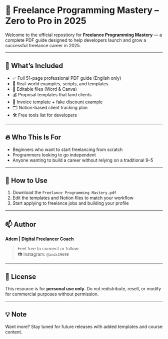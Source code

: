 # 📘 Freelance Programming Mastery – Zero to Pro in 2025

Welcome to the official repository for **Freelance Programming Mastery** — a complete PDF guide designed to help developers launch and grow a successful freelance career in 2025.

---

## 📂 What’s Included

- ✅ Full 51-page professional PDF guide (English only)
- 🧠 Real-world examples, scripts, and templates
- 📄 Editable files (Word & Canva)
- 💰 Proposal templates that land clients
- 🧾 Invoice template + fake discount example
- 🗂️ Notion-based client tracking plan
- 🛠️ Free tools list for developers

---

## 🔥 Who This Is For

- Beginners who want to start freelancing from scratch  
- Programmers looking to go independent  
- Anyone wanting to build a career without relying on a traditional 9–5

---

## 📌 How to Use

1. Download the `Freelance Programming Mastery.pdf`
2. Edit the templates and Notion files to match your workflow
3. Start applying to freelance jobs and building your profile

---

## 📫 Author

**Adem | Digital Freelancer Coach**

> Feel free to connect or follow:  
> 📷 Instagram: `@andx19698`  


---

## 💼 License

This resource is for **personal use only**. Do not redistribute, resell, or modify for commercial purposes without permission.

---

## 💡 Note

Want more? Stay tuned for future releases with added templates and course content.

